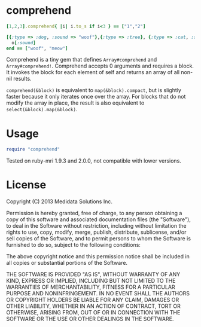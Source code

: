 # comprehend

```ruby
[1,2,3].comprehend{ |i| i.to_s if i<3 } == ["1","2"]

[{:type => :dog, :sound => "woof"},{:type => :tree}, {:type => :cat, :sound => "meow"}].comprehend do |o|
  o[:sound]
end == ["woof", "meow"]
```

Comprehend is a tiny gem that defines `Array#comprehend`
and `Array#comprehend!`.  Comprehend accepts 0 arguments
and requires a block.  It invokes the block for each element
of self and returns an array of all non-nil results.

`comprehend(&block)` is equivalent to `map(&block).compact`, but is slightly faster
because it only iterates once over the array.  For blocks that do not modify the array
in place, the result is also equivalent to `select(&block).map(&block)`.

# Usage

```ruby
require "comprehend"
```

Tested on ruby-mri 1.9.3 and 2.0.0, not compatible with lower versions.

# License
Copyright (C) 2013 Medidata Solutions Inc.
 
Permission is hereby granted, free of charge, to any person obtaining
a copy of this software and associated documentation files (the
"Software"), to deal in the Software without restriction, including
without limitation the rights to use, copy, modify, merge, publish,
distribute, sublicense, and/or sell copies of the Software, and to
permit persons to whom the Software is furnished to do so, subject to
the following conditions:
 
The above copyright notice and this permission notice shall be
included in all copies or substantial portions of the Software.
 
THE SOFTWARE IS PROVIDED "AS IS", WITHOUT WARRANTY OF ANY KIND,
EXPRESS OR IMPLIED, INCLUDING BUT NOT LIMITED TO THE WARRANTIES OF
MERCHANTABILITY, FITNESS FOR A PARTICULAR PURPOSE AND
NONINFRINGEMENT. IN NO EVENT SHALL THE AUTHORS OR COPYRIGHT HOLDERS BE
LIABLE FOR ANY CLAIM, DAMAGES OR OTHER LIABILITY, WHETHER IN AN ACTION
OF CONTRACT, TORT OR OTHERWISE, ARISING FROM, OUT OF OR IN CONNECTION
WITH THE SOFTWARE OR THE USE OR OTHER DEALINGS IN THE SOFTWARE.
